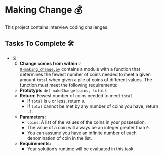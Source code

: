 # Making Change 💰

This project contains interview coding challenges.

## Tasks To Complete 🛠️

+ [x] 0. **Change comes from within** 💡<br/>
  [`0-making_change.py`](0-making_change.py) contains a module with a function that determines the fewest number of coins needed to meet a given amount `total` when given a pile of coins of different values. The function must meet the following requirements:
  + **Prototype:** `def makeChange(coins, total)`.
  + **Return:** Fewest number of coins needed to meet `total`.
    + If `total` is `0` or less, return `0`.
    + If `total` cannot be met by any number of coins you have, return `-1`.
  + **Parameters:**
    + `coins`: A list of the values of the coins in your possession.
    + The value of a coin will always be an integer greater than `0`.
    + You can assume you have an infinite number of each denomination of coin in the list.
  + **Requirements:**
    + Your solution’s runtime will be evaluated in this task.

